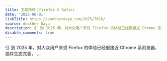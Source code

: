 ```yaml
---
title: 主题推荐：Firefox X Safari
date: '2025-06-01'
linkTitle: https://anotherdayu.com/2025/7016/
source: Another Dayu
description: 引 到 2025 年，对大众用户来说 Firefox 的体验已经很接近 Chrome 系浏览器，插件生态完善， ...
disable_comments: true
---
```

引 到 2025 年，对大众用户来说 Firefox 的体验已经很接近 Chrome 系浏览器，插件生态完善， ...